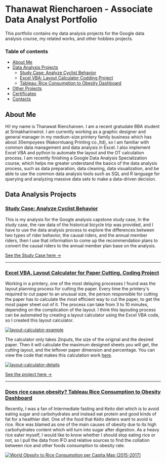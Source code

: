# Thanawat Riencharoen - Associate Data Analyst Portfolio
This portfolio contains my data analysis projects for the Google data analysis course, my related works, and other hobbies projects.

### Table of contents
- [About Me](#about-me)
- [Data Analysis Projects](#data-analysis-projects)
     + [Study Case: Analyze Cyclist Behavior](#study-case-analyze-cyclist-behavior)
     + [Excel VBA: Layout Calculator Codding Project](#excel-vba-layout-calculator-for-paper-cutting-coding-project)
     + [Tableau: Rice Consumption to Obesity Dashboard](#does-rice-cause-obesity-tableau-rice-consumption-to-obesity-dashboard)
- [Other Projects](#other-projects)
- [Certificates](#certificates)
- [Contacts](#contacts)




## About Me
Hi! my name is Thanawat Riencharoen. I am a recent gratudate BBA student at Srinakharinwirot. I am currently working as a graphic designer and general manager in my medium-size printery family business which has about 30empoyees (Nakornluang Printing co.,ltd), so I am familiar with common data management and data analysis in Excel. I also implement Excel VBA and python to automate the layout and the OT calculation process. I am recently finishing a Google Data Analysis Specialization course, which helps me greater understand the basics of the data analysis process, such as data preparation, data cleaning, data visualization, and be able to use the common data analysis tools such as SQL and R language for querying and analyzing massive data sets to make a data-driven decision.

## Data Analysis Projects
### [Study Case: Analyze Cyclist Behavior](https://github.com/prinofprin/study_case_cyclist_analysis.git)
This is my analysis for the Google analysis capstone study case, In the study case, the raw data of the historical bicycle trip was provided, and I have to use the data analysis process to explore the differences between two types of rider behavior, the causal riders, and the annual member riders, then I use that information to come up the recommendation plans to convert the causal riders to the annual member plan base on the analysis.

[See the Study Case here →](https://github.com/prinofprin/study_case_cyclist_analysis.git)
______________________________________________________________________________________________________________________________________________________

### [Excel VBA, Layout Calculator for Paper Cutting, Coding Project](https://github.com/prinofprin/excel_paper_layout_calculator.git)
Working in a printery, one of the most delaying processes I found was the layout planning process for cutting the paper. Every time the printery's required to cut paper to an unusual size, the person responsible for cutting the paper has to calculate the most efficient way to cut the paper,  to get the most paper sheet out of it. The process can take from 3 to 10 minutes, depending on the complication of the layout. I think this layouting process can be automated by creating a layout calculator using the Excel VBA code, so I created this layout calculator.

<a href="https://ibb.co/sjYRp4z"><img src="https://i.ibb.co/H784Ly3/layout-calculator-example.png" alt="layout-calculator-example" border="0"></a>

The calculator only takes 2inputs, the size of the original and the desired paper. Then it will calculate the maximum designed sheets you will get, the cutting layout, and the leftover paper dimension and percentage. You can view the code that makes this calculation work [here](https://github.com/prinofprin/excel_paper_layout_calculator/blob/048d3a03d3b329b48013322a9a982dbf5a2b343c/VBA%20code).

<a href="https://ibb.co/4WkTsgF"><img src="https://i.ibb.co/nrpc38w/layout-calculator-details.png" alt="layout-calculator-details" border="0"></a>
 

[See the project here →](https://github.com/prinofprin/excel_paper_layout_calculator.git)

______________________________________________________________________________________________________________________________________________________

### [Does rice cause obesity? Tableau Rice Consumption to Obesity Dashboard](https://public.tableau.com/shared/TNCZ4W9GS?:display_count=n&:origin=viz_share_link)
Recently, I was a fan of Intermediate fasting and Keito diet which is to avoid eating sugar and carbohydrates and instead eat protein and good kinds of fat for a healthier diet. One of the food that Keito dieters want to avoid is rice. Rice was blamed as one of the main causes of obesity due to its high carbohydrates content which will turn into sugar after digestion. As a heavy rice eater myself, I would like to know whether I should stop eating rice or not, so I pull the data from IFO and relative sources to find the collation between rice and other foods consumption to obesity rate.

<div class='tableauPlaceholder' id='viz1650622481024' style='position: relative'><noscript><a href='#'><img alt='World Obesity to Rice Consumption per Capita Map (2015-2017) ' src='https:&#47;&#47;public.tableau.com&#47;static&#47;images&#47;TN&#47;TNCZ4W9GS&#47;1_rss.png' style='border: none' /></a></noscript><object class='tableauViz'  style='display:none;'><param name='host_url' value='https%3A%2F%2Fpublic.tableau.com%2F' /> <param name='embed_code_version' value='3' /> <param name='path' value='views&#47;WorldObesitytoRiceConsumptionperCapitaMap2015-2017&#47;WorldObesitytoRiceConsumptiondashboard?:language=en-US&amp;:embed=true' /> <param name='toolbar' value='yes' /><param name='static_image' value='https:&#47;&#47;public.tableau.com&#47;static&#47;images&#47;TN&#47;TNCZ4W9GS&#47;1.png' /> <param name='animate_transition' value='yes' /><param name='display_static_image' value='yes' /><param name='display_spinner' value='yes' /><param name='display_overlay' value='yes' />

 
Result: Contradict to what I heard, rice consumption has an inverse correlation with obesity rate while sugar and meat have a direct correlation. This means there is a correlation between the country that consume more rice and the less obesity rate the country has. However, the dashboard only shows the correlation, not causation, so further analysis is needed to determine the cause.
 
[See the dashboard here →](https://public.tableau.com/shared/TNCZ4W9GS?:display_count=n&:origin=viz_share_link)



## Other Projects
- Hand coding a web page for tracking and selling online game items (12tails online), which used to be a place for players to buy and sell the specific game items for a better price. [12tails_market_project](https://gigafactory.netlify.app/) (2021)
- Designing a Japanese kanji sticker to help Japanese learners memorize Japanese vocabulary, which I got the idea when I was studying abroad in Japan and selling it on Etsy, using Blender with existing assets to make a 3d animation promotional video. Currently selling over 100copies [kanji_sticker_project](https://www.etsy.com/shop/KanjiStickerProject) (2020)
- Creating 2D games with the construct2 engine and publishing the demos via Google Play. [my_games_project](https://play.google.com/store/apps/developer?id=Thanawat+Riencharoen) (2017)


## Certificates
- English Toeic Score: 935 [see_credential](https://github.com/prinofprin/analysis/blob/main/Toeic%20Certificate.png)
- Google Data Analytics Specialization Certificate [see_credential](https://www.coursera.org/account/accomplishments/specialization/certificate/BGPLEZL2B57K)
- Net design’s Adobe After Effect and Premier Pro course completion certified (2016)
- Net design’s Adobe Illustrator and Photoshop course completion certified (2013)

## Contacts
- lineId: prinofprin
- Phone: +66 084-638-2002
- Email: thanawat.rien@gmail.com
- linkedin: [linkedin_thanawat_riencharoen](linkedin.com/in/thanawat-riencharoen-38785a217)
- location: [Vipavadee Rangsit, Bangkok, Thailand 10900](https://goo.gl/maps/RQyHFCRxAKrBkgTUA)
